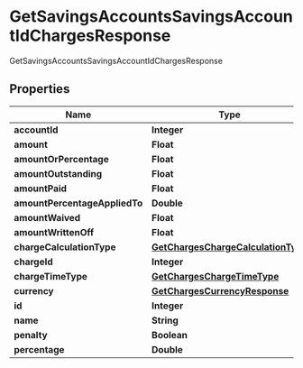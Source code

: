 

# GetSavingsAccountsSavingsAccountIdChargesResponse

GetSavingsAccountsSavingsAccountIdChargesResponse

## Properties

| Name | Type | Description | Notes |
|------------ | ------------- | ------------- | -------------|
|**accountId** | **Integer** |  |  [optional] |
|**amount** | **Float** |  |  [optional] |
|**amountOrPercentage** | **Float** |  |  [optional] |
|**amountOutstanding** | **Float** |  |  [optional] |
|**amountPaid** | **Float** |  |  [optional] |
|**amountPercentageAppliedTo** | **Double** |  |  [optional] |
|**amountWaived** | **Float** |  |  [optional] |
|**amountWrittenOff** | **Float** |  |  [optional] |
|**chargeCalculationType** | [**GetChargesChargeCalculationType**](GetChargesChargeCalculationType.md) |  |  [optional] |
|**chargeId** | **Integer** |  |  [optional] |
|**chargeTimeType** | [**GetChargesChargeTimeType**](GetChargesChargeTimeType.md) |  |  [optional] |
|**currency** | [**GetChargesCurrencyResponse**](GetChargesCurrencyResponse.md) |  |  [optional] |
|**id** | **Integer** |  |  [optional] |
|**name** | **String** |  |  [optional] |
|**penalty** | **Boolean** |  |  [optional] |
|**percentage** | **Double** |  |  [optional] |



